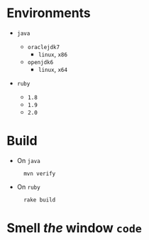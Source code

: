 # Environments

* `java`
    - `oraclejdk7`
        * `linux`, `x86`
    - `openjdk6`
        * `linux`, `x64`

* `ruby`
    - `1.8`
    - `1.9`
    - `2.0`

# Build

* On `java`

        mvn verify

* On `ruby`

        rake build

# Smell *the* window `code`